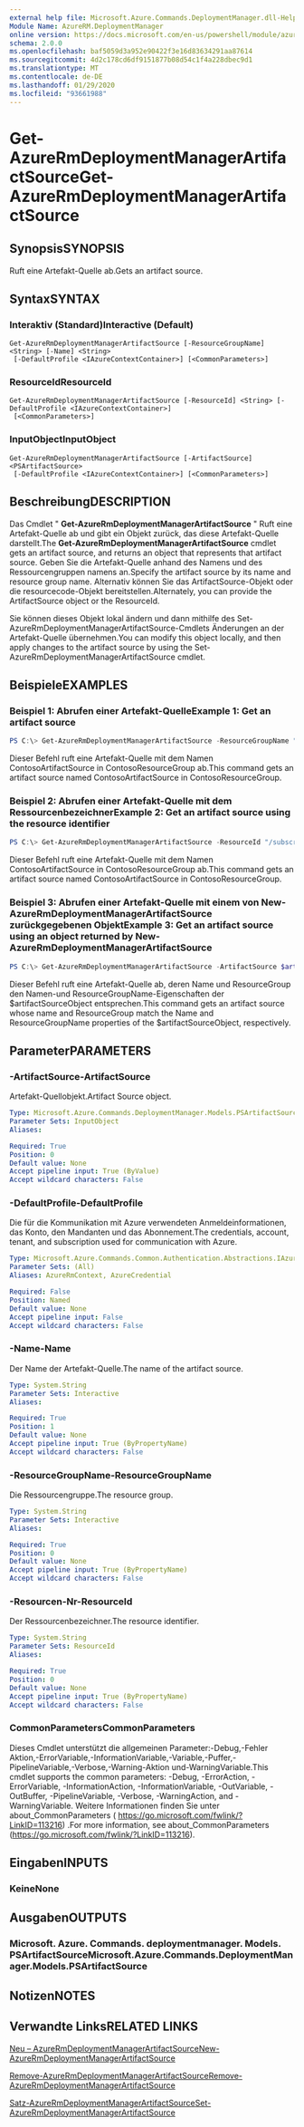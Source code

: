 ```yaml
---
external help file: Microsoft.Azure.Commands.DeploymentManager.dll-Help.xml
Module Name: AzureRM.DeploymentManager
online version: https://docs.microsoft.com/en-us/powershell/module/azurerm.deploymentmanager/get-azurermdeploymentmanagerartifactsource
schema: 2.0.0
ms.openlocfilehash: baf5059d3a952e90422f3e16d83634291aa87614
ms.sourcegitcommit: 4d2c178cd6df9151877b08d54c1f4a228dbec9d1
ms.translationtype: MT
ms.contentlocale: de-DE
ms.lasthandoff: 01/29/2020
ms.locfileid: "93661988"
---
```

# <span data-ttu-id="c9326-101">Get-AzureRmDeploymentManagerArtifactSource</span><span class="sxs-lookup"><span data-stu-id="c9326-101">Get-AzureRmDeploymentManagerArtifactSource</span></span>

## <span data-ttu-id="c9326-102">Synopsis</span><span class="sxs-lookup"><span data-stu-id="c9326-102">SYNOPSIS</span></span>
<span data-ttu-id="c9326-103">Ruft eine Artefakt-Quelle ab.</span><span class="sxs-lookup"><span data-stu-id="c9326-103">Gets an artifact source.</span></span>

## <span data-ttu-id="c9326-104">Syntax</span><span class="sxs-lookup"><span data-stu-id="c9326-104">SYNTAX</span></span>

### <span data-ttu-id="c9326-105">Interaktiv (Standard)</span><span class="sxs-lookup"><span data-stu-id="c9326-105">Interactive (Default)</span></span>
```
Get-AzureRmDeploymentManagerArtifactSource [-ResourceGroupName] <String> [-Name] <String>
 [-DefaultProfile <IAzureContextContainer>] [<CommonParameters>]
```

### <span data-ttu-id="c9326-106">ResourceId</span><span class="sxs-lookup"><span data-stu-id="c9326-106">ResourceId</span></span>
```
Get-AzureRmDeploymentManagerArtifactSource [-ResourceId] <String> [-DefaultProfile <IAzureContextContainer>]
 [<CommonParameters>]
```

### <span data-ttu-id="c9326-107">InputObject</span><span class="sxs-lookup"><span data-stu-id="c9326-107">InputObject</span></span>
```
Get-AzureRmDeploymentManagerArtifactSource [-ArtifactSource] <PSArtifactSource>
 [-DefaultProfile <IAzureContextContainer>] [<CommonParameters>]
```

## <span data-ttu-id="c9326-108">Beschreibung</span><span class="sxs-lookup"><span data-stu-id="c9326-108">DESCRIPTION</span></span>
<span data-ttu-id="c9326-109">Das Cmdlet " **Get-AzureRmDeploymentManagerArtifactSource** " Ruft eine Artefakt-Quelle ab und gibt ein Objekt zurück, das diese Artefakt-Quelle darstellt.</span><span class="sxs-lookup"><span data-stu-id="c9326-109">The **Get-AzureRmDeploymentManagerArtifactSource** cmdlet gets an artifact source, and returns an object that represents that artifact source.</span></span>
<span data-ttu-id="c9326-110">Geben Sie die Artefakt-Quelle anhand des Namens und des Ressourcengruppen namens an.</span><span class="sxs-lookup"><span data-stu-id="c9326-110">Specify the artifact source by its name and resource group name.</span></span> <span data-ttu-id="c9326-111">Alternativ können Sie das ArtifactSource-Objekt oder die resourcecode-Objekt bereitstellen.</span><span class="sxs-lookup"><span data-stu-id="c9326-111">Alternately, you can provide the ArtifactSource object or the ResourceId.</span></span>

<span data-ttu-id="c9326-112">Sie können dieses Objekt lokal ändern und dann mithilfe des Set-AzureRmDeploymentManagerArtifactSource-Cmdlets Änderungen an der Artefakt-Quelle übernehmen.</span><span class="sxs-lookup"><span data-stu-id="c9326-112">You can modify this object locally, and then apply changes to the artifact source by using the Set-AzureRmDeploymentManagerArtifactSource cmdlet.</span></span>

## <span data-ttu-id="c9326-113">Beispiele</span><span class="sxs-lookup"><span data-stu-id="c9326-113">EXAMPLES</span></span>

### <span data-ttu-id="c9326-114">Beispiel 1: Abrufen einer Artefakt-Quelle</span><span class="sxs-lookup"><span data-stu-id="c9326-114">Example 1: Get an artifact source</span></span>
```powershell
PS C:\> Get-AzureRmDeploymentManagerArtifactSource -ResourceGroupName "ContosoResourceGroup" -Name "ContosoArtifactSource"
```

<span data-ttu-id="c9326-115">Dieser Befehl ruft eine Artefakt-Quelle mit dem Namen ContosoArtifactSource in ContosoResourceGroup ab.</span><span class="sxs-lookup"><span data-stu-id="c9326-115">This command gets an artifact source named ContosoArtifactSource in ContosoResourceGroup.</span></span>

### <span data-ttu-id="c9326-116">Beispiel 2: Abrufen einer Artefakt-Quelle mit dem Ressourcenbezeichner</span><span class="sxs-lookup"><span data-stu-id="c9326-116">Example 2: Get an artifact source using the resource identifier</span></span>
```powershell
PS C:\> Get-AzureRmDeploymentManagerArtifactSource -ResourceId "/subscriptions/subscriptionId/resourcegroups/ContosoResourceGroup/providers/Microsoft.DeploymentManager/artifactSources/ContosoArtifactSource"
```

<span data-ttu-id="c9326-117">Dieser Befehl ruft eine Artefakt-Quelle mit dem Namen ContosoArtifactSource in ContosoResourceGroup ab.</span><span class="sxs-lookup"><span data-stu-id="c9326-117">This command gets an artifact source named ContosoArtifactSource in ContosoResourceGroup.</span></span>

### <span data-ttu-id="c9326-118">Beispiel 3: Abrufen einer Artefakt-Quelle mit einem von New-AzureRmDeploymentManagerArtifactSource zurückgegebenen Objekt</span><span class="sxs-lookup"><span data-stu-id="c9326-118">Example 3: Get an artifact source using an object returned by New-AzureRmDeploymentManagerArtifactSource</span></span>
```powershell
PS C:\> Get-AzureRmDeploymentManagerArtifactSource -ArtifactSource $artifactSourceObject
```

<span data-ttu-id="c9326-119">Dieser Befehl ruft eine Artefakt-Quelle ab, deren Name und ResourceGroup den Namen-und ResourceGroupName-Eigenschaften der $artifactSourceObject entsprechen.</span><span class="sxs-lookup"><span data-stu-id="c9326-119">This command gets an artifact source whose name and ResourceGroup match the Name and ResourceGroupName properties of the $artifactSourceObject, respectively.</span></span>

## <span data-ttu-id="c9326-120">Parameter</span><span class="sxs-lookup"><span data-stu-id="c9326-120">PARAMETERS</span></span>

### <span data-ttu-id="c9326-121">-ArtifactSource</span><span class="sxs-lookup"><span data-stu-id="c9326-121">-ArtifactSource</span></span>
<span data-ttu-id="c9326-122">Artefakt-Quellobjekt.</span><span class="sxs-lookup"><span data-stu-id="c9326-122">Artifact Source object.</span></span>

```yaml
Type: Microsoft.Azure.Commands.DeploymentManager.Models.PSArtifactSource
Parameter Sets: InputObject
Aliases:

Required: True
Position: 0
Default value: None
Accept pipeline input: True (ByValue)
Accept wildcard characters: False
```

### <span data-ttu-id="c9326-123">-DefaultProfile</span><span class="sxs-lookup"><span data-stu-id="c9326-123">-DefaultProfile</span></span>
<span data-ttu-id="c9326-124">Die für die Kommunikation mit Azure verwendeten Anmeldeinformationen, das Konto, den Mandanten und das Abonnement.</span><span class="sxs-lookup"><span data-stu-id="c9326-124">The credentials, account, tenant, and subscription used for communication with Azure.</span></span>

```yaml
Type: Microsoft.Azure.Commands.Common.Authentication.Abstractions.IAzureContextContainer
Parameter Sets: (All)
Aliases: AzureRmContext, AzureCredential

Required: False
Position: Named
Default value: None
Accept pipeline input: False
Accept wildcard characters: False
```

### <span data-ttu-id="c9326-125">-Name</span><span class="sxs-lookup"><span data-stu-id="c9326-125">-Name</span></span>
<span data-ttu-id="c9326-126">Der Name der Artefakt-Quelle.</span><span class="sxs-lookup"><span data-stu-id="c9326-126">The name of the artifact source.</span></span>

```yaml
Type: System.String
Parameter Sets: Interactive
Aliases:

Required: True
Position: 1
Default value: None
Accept pipeline input: True (ByPropertyName)
Accept wildcard characters: False
```

### <span data-ttu-id="c9326-127">-ResourceGroupName</span><span class="sxs-lookup"><span data-stu-id="c9326-127">-ResourceGroupName</span></span>
<span data-ttu-id="c9326-128">Die Ressourcengruppe.</span><span class="sxs-lookup"><span data-stu-id="c9326-128">The resource group.</span></span>

```yaml
Type: System.String
Parameter Sets: Interactive
Aliases:

Required: True
Position: 0
Default value: None
Accept pipeline input: True (ByPropertyName)
Accept wildcard characters: False
```

### <span data-ttu-id="c9326-129">-Resourcen-Nr</span><span class="sxs-lookup"><span data-stu-id="c9326-129">-ResourceId</span></span>
<span data-ttu-id="c9326-130">Der Ressourcenbezeichner.</span><span class="sxs-lookup"><span data-stu-id="c9326-130">The resource identifier.</span></span>

```yaml
Type: System.String
Parameter Sets: ResourceId
Aliases:

Required: True
Position: 0
Default value: None
Accept pipeline input: True (ByPropertyName)
Accept wildcard characters: False
```

### <span data-ttu-id="c9326-131">CommonParameters</span><span class="sxs-lookup"><span data-stu-id="c9326-131">CommonParameters</span></span>
<span data-ttu-id="c9326-132">Dieses Cmdlet unterstützt die allgemeinen Parameter:-Debug,-Fehler Aktion,-ErrorVariable,-InformationVariable,-Variable,-Puffer,-PipelineVariable,-Verbose,-Warning-Aktion und-WarningVariable.</span><span class="sxs-lookup"><span data-stu-id="c9326-132">This cmdlet supports the common parameters: -Debug, -ErrorAction, -ErrorVariable, -InformationAction, -InformationVariable, -OutVariable, -OutBuffer, -PipelineVariable, -Verbose, -WarningAction, and -WarningVariable.</span></span> <span data-ttu-id="c9326-133">Weitere Informationen finden Sie unter about_CommonParameters ( https://go.microsoft.com/fwlink/?LinkID=113216) .</span><span class="sxs-lookup"><span data-stu-id="c9326-133">For more information, see about_CommonParameters (https://go.microsoft.com/fwlink/?LinkID=113216).</span></span>

## <span data-ttu-id="c9326-134">Eingaben</span><span class="sxs-lookup"><span data-stu-id="c9326-134">INPUTS</span></span>

### <span data-ttu-id="c9326-135">Keine</span><span class="sxs-lookup"><span data-stu-id="c9326-135">None</span></span>

## <span data-ttu-id="c9326-136">Ausgaben</span><span class="sxs-lookup"><span data-stu-id="c9326-136">OUTPUTS</span></span>

### <span data-ttu-id="c9326-137">Microsoft. Azure. Commands. deploymentmanager. Models. PSArtifactSource</span><span class="sxs-lookup"><span data-stu-id="c9326-137">Microsoft.Azure.Commands.DeploymentManager.Models.PSArtifactSource</span></span>

## <span data-ttu-id="c9326-138">Notizen</span><span class="sxs-lookup"><span data-stu-id="c9326-138">NOTES</span></span>

## <span data-ttu-id="c9326-139">Verwandte Links</span><span class="sxs-lookup"><span data-stu-id="c9326-139">RELATED LINKS</span></span>

[<span data-ttu-id="c9326-140">Neu – AzureRmDeploymentManagerArtifactSource</span><span class="sxs-lookup"><span data-stu-id="c9326-140">New-AzureRmDeploymentManagerArtifactSource</span></span>](./New-AzureRmDeploymentManagerArtifactSource.md)

[<span data-ttu-id="c9326-141">Remove-AzureRmDeploymentManagerArtifactSource</span><span class="sxs-lookup"><span data-stu-id="c9326-141">Remove-AzureRmDeploymentManagerArtifactSource</span></span>](./Remove-AzureRmDeploymentManagerArtifactSource.md)

[<span data-ttu-id="c9326-142">Satz-AzureRmDeploymentManagerArtifactSource</span><span class="sxs-lookup"><span data-stu-id="c9326-142">Set-AzureRmDeploymentManagerArtifactSource</span></span>](./Set-AzureRmDeploymentManagerArtifactSource.md)